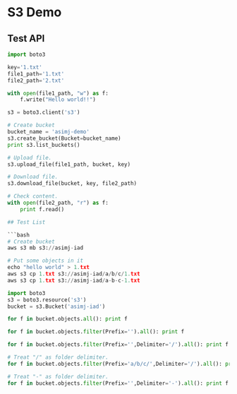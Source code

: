# S3 Demo

## Test API

```python
import boto3

key='1.txt'
file1_path='1.txt'
file2_path='2.txt'

with open(file1_path, "w") as f: 
    f.write("Hello world!!")

s3 = boto3.client('s3')

# Create bucket
bucket_name = 'asimj-demo'
s3.create_bucket(Bucket=bucket_name)
print s3.list_buckets()

# Upload file.
s3.upload_file(file1_path, bucket, key)

# Download file.
s3.download_file(bucket, key, file2_path)

# Check content.
with open(file2_path, "r") as f:
    print f.read()

## Test List

```bash
# Create bucket
aws s3 mb s3://asimj-iad

# Put some objects in it
echo "hello world" > 1.txt
aws s3 cp 1.txt s3://asimj-iad/a/b/c/1.txt
aws s3 cp 1.txt s3://asimj-iad/a-b-c-1.txt
```

```python
import boto3
s3 = boto3.resource('s3')
bucket = s3.Bucket('asimj-iad')

for f in bucket.objects.all(): print f

for f in bucket.objects.filter(Prefix='').all(): print f

for f in bucket.objects.filter(Prefix='',Delimiter='/').all(): print f

# Treat "/" as folder delimiter.
for f in bucket.objects.filter(Prefix='a/b/c/',Delimiter='/').all(): print f

# Treat "-" as folder delimiter.
for f in bucket.objects.filter(Prefix='',Delimiter='-').all(): print f
```

